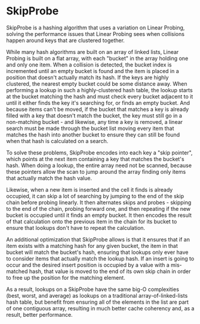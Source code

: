 # SkipProbe

SkipProbe is a hashing algorithm that uses a variation on Linear Probing, solving the performance issues that Linear Probing sees when collisions happen around keys that are clustered together.

While many hash algorithms are built on an array of linked lists, Linear Probing is built on a flat array, with each "bucket" in the array holding one and only one item. When a collision is detected, the bucket index is incremented until an empty bucket is found and the item is placed in a position that doesn't actually match its hash. If the keys are highly clustered, the nearest empty bucket could be some distance away. When performing a lookup in such a highly-clustered hash table, the lookup starts at the bucket matching the hash and must check every bucket adjacent to it until it either finds the key it's searching for, or finds an empty bucket. And because items can't be moved, if the bucket that matches a key is already filled with a key that doesn't match the bucket, the key must still go in a non-matching bucket - and likewise, any time a key is removed, a linear search must be made through the bucket list moving every item that matches the hash into another bucket to ensure they can still be found when that hash is calculated on a search.

To solve these problems, SkipProbe encodes into each key a "skip pointer", which points at the next item containing a key that matches the bucket's hash. When doing a lookup, the entire array need not be scanned, because these pointers allow the scan to jump around the array finding only items that actually match the hash value.

Likewise, when a new item is inserted and the cell it finds is already occupied, it can skip a lot of searching by jumping to the end of the skip chain before probing linearly. It then alternates skips and probes - skipping to the end of the chain, probing forward one, and then repeating if the new bucket is occupied until it finds an empty bucket. It then encodes the result of that calculation onto the previous item in the chain for its bucket to ensure that lookups don't have to repeat the calculation.

An additional optimization that SkipProbe allows is that it ensures that if an item exists with a matching hash for any given bucket, the item in that bucket will match the bucket's hash, ensuring that lookups only ever have to consider items that actually match the lookup hash. If an insert is going to occur and the desired insert position is occupied by a value with a mis-matched hash, that value is moved to the end of its own skip chain in order to free up the position for the matching element.

As a result, lookups on a SkipProbe have the same big-O complexities (best, worst, and average) as lookups on a traditional array-of-linked-lists hash table, but benefit from ensuring all of the elements in the list are part of one contiguous array, resulting in much better cache coherency and, as a result, better performance.